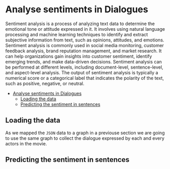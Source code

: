 # Analyse sentiments in Dialogues

Sentiment analysis is a process of analyzing text data to determine the emotional tone or attitude expressed in it. It involves using natural language processing and machine learning techniques to identify and extract subjective information from text, such as opinions, attitudes, and emotions. Sentiment analysis is commonly used in social media monitoring, customer feedback analysis, brand reputation management, and market research. It can help organizations gain insights into customer sentiment, identify emerging trends, and make data-driven decisions. Sentiment analysis can be performed at different levels, including document-level, sentence-level, and aspect-level analysis. The output of sentiment analysis is typically a numerical score or a categorical label that indicates the polarity of the text, such as positive, negative, or neutral.


- [Analyse sentiments in Dialogues](#analyse-sentiments-in-dialogues)
  - [Loading the data](#loading-the-data)
  - [Predicting the sentiment in sentences](#predicting-the-sentiment-in-sentences)

## Loading the data

As we mapped the `JSON` data to a graph in a previouse section we are going to use the same graph to collect the dialogue expressed by each and every actors in the movie.


## Predicting the sentiment in sentences
